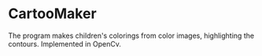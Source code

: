 # CartooMaker
The program makes children's colorings from color images, highlighting the contours. Implemented in OpenCv.
